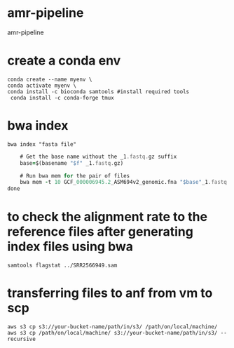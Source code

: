 # amr-pipeline
amr-pipeline

# create a conda env

```
conda create --name myenv \
conda activate myenv \
conda install -c bioconda samtools #install required tools
 conda install -c conda-forge tmux
```

# bwa index
```bwa index "fasta file"```

```for f in *1.fastq.gz; do
    # Get the base name without the _1.fastq.gz suffix
    base=$(basename "$f" _1.fastq.gz)

    # Run bwa mem for the pair of files
    bwa mem -t 10 GCF_000006945.2_ASM694v2_genomic.fna "$base"_1.fastq.gz "$base"_2.fastq.gz > "$base".sam
done
```
# to check the alignment rate to the reference files after generating index files using bwa 
```samtools flagstat ../SRR2566949.sam```

# transferring files to anf from vm to scp
```
aws s3 cp s3://your-bucket-name/path/in/s3/ /path/on/local/machine/
aws s3 cp /path/on/local/machine/ s3://your-bucket-name/path/in/s3/ --recursive
```
